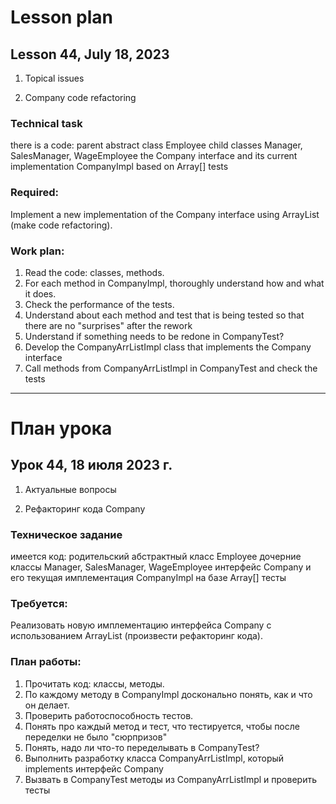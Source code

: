 
# Lesson plan
## Lesson 44, July 18, 2023

1. Topical issues

2. Company code refactoring

### Technical task

there is a code:
parent abstract class Employee
child classes Manager, SalesManager, WageEmployee
the Company interface and its current implementation CompanyImpl based on Array[]
tests

### Required:
Implement a new implementation of the Company interface using ArrayList
(make code refactoring).

### Work plan:
1. Read the code: classes, methods.
2. For each method in CompanyImpl, thoroughly understand how and what it does.
3. Check the performance of the tests.
4. Understand about each method and test that is being tested so that there are no "surprises" after the rework
5. Understand if something needs to be redone in CompanyTest?
6. Develop the CompanyArrListImpl class that implements the Company interface
7. Call methods from CompanyArrListImpl in CompanyTest and check the tests


____________________

# План урока
## Урок 44, 18 июля 2023 г.

1. Актуальные вопросы

2. Рефакторинг кода Company

### Техническое задание

имеется код:
родительский абстрактный класс Employee
дочерние классы Manager, SalesManager, WageEmployee
интерфейс Company и его текущая имплементация CompanyImpl на базе Array[]
тесты

### Требуется:
Реализовать новую имплементацию интерфейса Company с использованием ArrayList 
(произвести рефакторинг кода).

### План работы:
1. Прочитать код: классы, методы.
2. По каждому методу в CompanyImpl досконально понять, как и что он делает.
3. Проверить работоспособность тестов.
4. Понять про каждый метод и тест, что тестируется, чтобы после переделки не было "сюрпризов"
5. Понять, надо ли что-то переделывать в CompanyTest?
6. Выполнить разработку класса CompanyArrListImpl, который implements интерфейс Company 
7. Вызвать в CompanyTest методы из CompanyArrListImpl и проверить тесты



